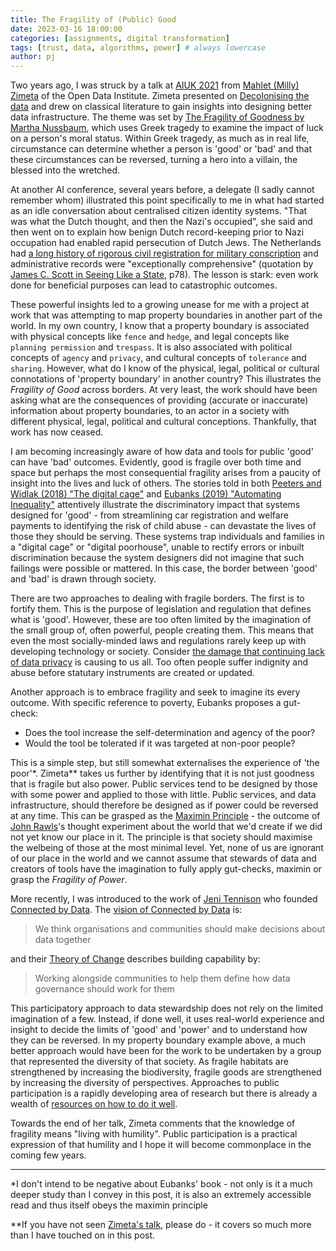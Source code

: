 ```yaml
---
title: The Fragility of (Public) Good
date: 2023-03-16 18:00:00
categories: [assignments, digital transformation]
tags: [trust, data, algorithms, power] # always lowercase
author: pj
---
```

Two years ago, I was struck by a talk at [AIUK 2021](https://www.conferencecast.tv/event-1857-aiuk-2021) from [Mahlet (Milly) Zimeta](https://theodi.org/person/dr-mahlet-milly-zimeta/) of the Open Data Institute. Zimeta presented on [Decolonising the data](https://www.conferencecast.tv/talk-40011-aiuk-spotlight-talks-session-1) and drew on classical literature to gain insights into designing better data infrastructure. The theme was set by [The Fragility of Goodness by Martha Nussbaum](https://www.cambridge.org/core/books/fragility-of-goodness/B212012979833A828690B9CA907A87BF), which uses Greek tragedy to examine the impact of luck on a person's moral status. Within Greek tragedy, as much as in real life, circumstance can determine whether a person is 'good' or 'bad' and that these circumstances can be reversed, turning a hero into a villain, the blessed into the wretched.

At another AI conference, several years before, a delegate (I sadly cannot remember whom) illustrated this point specifically to me in what had started as an idle conversation about centralised citizen identity systems. "That was what the Dutch thought, and then the Nazi's occupied", she said and then went on to explain how benign Dutch record-keeping prior to Nazi occupation had enabled rapid persecution of Dutch Jews. The Netherlands had [a long history of rigorous civil registration for military conscription](https://www.dutchgenealogy.nl/civil-registration) and administrative records were "exceptionally comprehensive" (quotation by [James C. Scott in Seeing Like a State](https://theanarchistlibrary.org/library/james-c-scott-seeing-like-a-state), p78). The lesson is stark: even work done for beneficial purposes can lead to catastrophic outcomes.

These powerful insights led to a growing unease for me with a project at work that was attempting to map property boundaries in another part of the world. In my own country, I know that a property boundary is associated with physical concepts like `fence` and `hedge`, and legal concepts like `planning permission` and `trespass`. It is also associated with political concepts of `agency` and `privacy`, and cultural concepts of `tolerance` and `sharing`. However, what do I know of the physical, legal, political or cultural connotations of 'property boundary' in another country? This illustrates the _Fragility of Good_ across borders. At very least, the work should have been asking what are the consequences of providing (accurate or inaccurate) information about property boundaries, to an actor in a society with different physical, legal, political and cultural conceptions. Thankfully, that work has now ceased.

I am becoming increasingly aware of how data and tools for public 'good' can have 'bad' outcomes. Evidently, good is fragile over both time and space but perhaps the most consequential fragility arises from a paucity of insight into the lives and luck of others. The stories told in both [Peeters and Widlak (2018) "The digital cage"](https://www.sciencedirect.com/science/article/pii/S0740624X17302058) and [Eubanks (2019) "Automating Inequality"](https://us.macmillan.com/books/9781250074317/automatinginequality) attentively illustrate the discriminatory impact that systems designed for 'good' - from streamlining car registration and welfare payments to identifying the risk of child abuse - can devastate the lives of those they should be serving. These systems trap individuals and families in a "digital cage" or "digital poorhouse", unable to rectify errors or inbuilt discrimination because the system designers did not imagine that such failings were possible or mattered. In this case, the border between 'good' and 'bad' is drawn through society.

There are two approaches to dealing with fragile borders. The first is to fortify them. This is the purpose of legislation and regulation that defines what is 'good'. However, these are too often limited by the imagination of the small group of, often powerful, people creating them. This means that even the most socially-minded laws and regulations rarely keep up with developing technology or society. Consider [the damage that continuing lack of data privacy](https://theswaddle.com/what-is-a-constant-lack-of-digital-privacy-doing-to-our-mental-health/) is causing to us all. Too often people suffer indignity and abuse before statutary instruments are created or updated.

Another approach is to embrace fragility and seek to imagine its every outcome. With specific reference to poverty, Eubanks proposes a gut-check:
* Does the tool increase the self-determination and agency of the poor?
* Would the tool be tolerated if it was targeted at non-poor people?

This is a simple step, but still somewhat externalises the experience of 'the poor'*. Zimeta** takes us further by identifying that it is not just goodness that is fragile but also power. Public services tend to be designed by those with some power and applied to those with little. Public services, and data infrastructure, should therefore be designed as if power could be reversed at any time. This can be grasped as the [Maximin Principle](https://en.wikipedia.org/wiki/Minimax#:~:text=In%20philosophy%2C%20the,members%20of%20society%22) - the outcome of [John Rawls](https://en.wikipedia.org/wiki/John_Rawls)'s thought experiment about the world that we'd create if we did not yet know our place in it. The principle is that society should maximise the welbeing of those at the most minimal level. Yet, none of us are ignorant of our place in the world and we cannot assume that stewards of data and creators of tools have the imagination to fully apply gut-checks, maximin or grasp the _Fragility of Power_. 

More recently, I was introduced to the work of [Jeni Tennison](https://connectedbydata.org/people/jeni-tennison) who founded [Connected by Data](https://connectedbydata.org). The [vision of Connected by Data](https://connectedbydata.org/resources/strategic-roadmap-2022-2023) is:
>  We think organisations and communities should make decisions about data together

and their [Theory of Change](https://docs.google.com/document/d/1uI500_Qsu3NK-8zIpm2GML0LKJPA6vpMZDbJbjZm1kE/edit) describes building capability by:
> Working alongside communities to help them define how data governance should work for them

This participatory approach to data stewardship does not rely on the limited imagination of a few. Instead, if done well, it uses real-world experience and insight to decide the limits of 'good' and 'power' and to understand how they can be reversed. In my property boundary example above, a much better approach would have been for the work to be undertaken by a group that represented the diversity of that society. As fragile habitats are strengthened by increasing the biodiversity, fragile goods are strengthened by increasing the diversity of perspectives. Approaches to public participation is a rapidly developing area of research but there is already a wealth of [resources on how to do it well](https://involve.org.uk/resources/methods).

Towards the end of her talk, Zimeta comments that the knowledge of fragility means "living with humility". Public participation is a practical expression of that humility and I hope it will become commonplace in the coming few years.
___
*I don't intend to be negative about Eubanks' book - not only is it a much deeper study than I convey in this post, it is also an extremely accessible read and thus itself obeys the maximin principle 

**If you have not seen [Zimeta's talk](https://www.conferencecast.tv/talk-40011-aiuk-spotlight-talks-session-1), please do - it covers so much more than I have touched on in this post.